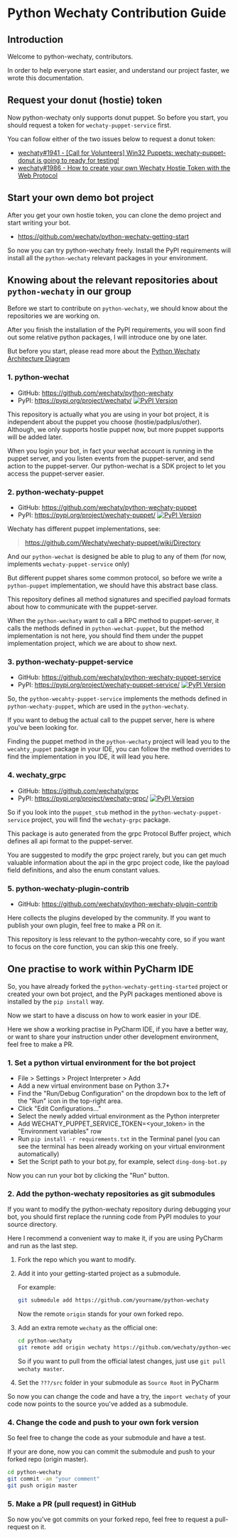 # Python Wechaty Contribution Guide

## Introduction

Welcome to python-wechaty, contributors.

In order to help everyone start easier, and understand our project faster, we wrote this documentation.

## Request your donut (hostie) token

Now python-wechaty only supports donut puppet. So before you start, you should request a token for `wechaty-puppet-service` first.

You can follow either of the two issues below to request a donut token:

* [wechaty#1941 - \[Call for Volunteers\] Win32 Puppets: wechaty-puppet-donut is going to ready for testing!](https://github.com/wechaty/wechaty/issues/1941)
* [wechaty#1986 - How to create your own Wechaty Hostie Token with the Web Protocol](https://github.com/wechaty/wechaty/issues/1986)

## Start your own demo bot project

After you get your own hostie token, you can clone the demo project and start writing your bot.

* <https://github.com/wechaty/python-wechaty-getting-start>

So now you can try python-wechaty freely. Install the PyPI requirements will install all the `python-wechaty` relevant packages in your environment.

## Knowing about the relevant repositories about `python-wechaty` in our group

Before we start to contribute on `python-wechaty`, we should know about the repositories we are working on.

After you finish the installation of the PyPI requirements, you will soon find out some relative python packages, I will introduce one by one later.

But before you start, please read more about the [Python Wechaty Architecture Diagram](https://github.com/wechaty/python-wechaty/issues/9)

### 1. python-wechat

* GitHub: <https://github.com/wechaty/python-wechaty>
* PyPI: <https://pypi.org/project/wechaty/> [![PyPI Version](https://img.shields.io/pypi/v/wechaty?color=blue)](https://pypi.org/project/wechaty)

This repository is actually what you are using in your bot project, it is independent about the puppet you choose (hostie/padplus/other). Although, we only supports hostie puppet now, but more puppet supports will be added later.

When you login your bot, in fact your wechat account is running in the puppet server, and you listen events from the puppet-server, and send action to the puppet-server. Our python-wechat is a SDK project to let you access the puppet-server easier.

### 2. python-wechaty-puppet

* GitHub: <https://github.com/wechaty/python-wechaty-puppet>
* PyPI: <https://pypi.org/project/wechaty-puppet/> [![PyPI Version](https://img.shields.io/pypi/v/wechaty-puppet?color=blue)](https://pypi.org/project/wechaty-puppet)

Wechaty has different puppet implementations, see:

> <https://github.com/Wechaty/wechaty-puppet/wiki/Directory>

And our `python-wechat` is designed be able to plug to any of them (for now, implements `wechaty-puppet-service` only)

But different puppet shares some common protocol, so before we write a `python-puppet` implementation, we should have this abstract base class.

This repository defines all method signatures and specified payload formats about how to communicate with the puppet-server.

When the `python-wechaty` want to call a RPC method to puppet-server, it calls the methods defined in `python-wechat-puppet`, but the method implementation is not here, you should find them under the puppet implementation project, which we are about to show next.

### 3. python-wechaty-puppet-service

* GitHub: <https://github.com/wechaty/python-wechaty-puppet-service>
* PyPI: <https://pypi.org/project/wechaty-puppet-service/> [![PyPI Version](https://img.shields.io/pypi/v/wechaty-puppet-service?color=blue)](https://pypi.org/project/wechaty-puppet-service)

So, the `python-wecahty-puppet-service` implements the methods defined in `python-wechaty-puppet`, which are used in the `python-wechaty`.

If you want to debug the actual call to the puppet server, here is where you've been looking for.

Finding the puppet method in the `python-wechaty` project will lead you to the `wecahty_puppet` package in your IDE, you can follow the method overrides to find the implementation in you IDE, it will lead you here.

### 4. wechaty_grpc

* GitHub: <https://github.com/wechaty/grpc>
* PyPI: <https://pypi.org/project/wechaty-grpc/> [![PyPI Version](https://img.shields.io/pypi/v/wechaty-grpc?color=blue)](https://pypi.org/project/wechaty-puppet-service)

So if you look into the `puppet_stub` method in the `python-wechaty-puppet-service` project, you will find the `wechaty-grpc` package.

This package is auto generated from the grpc Protocol Buffer project, which defines all api format to the puppet-server.

You are suggested to modify the grpc project rarely, but you can get much valuable information about the api in the grpc project code, like the payload field definitions, and also the enum constant values.

### 5. python-wechaty-plugin-contrib

* GitHub: <https://github.com/wechaty/python-wechaty-plugin-contrib>

Here collects the plugins developed by the community. If you want to publish your own plugin, feel free to make a PR on it.

This repository is less relevant to the python-wecahty core, so if you want to focus on the core function, you can skip this one freely.

## One practise to work within PyCharm IDE

So, you have already forked the `python-wechaty-getting-started` project or created your own bot project, and the PyPI packages mentioned above is installed by the `pip install` way.

Now we start to have a discuss on how to work easier in your IDE.

Here we show a working practise in PyCharm IDE, if you have a better way, or want to share your instruction under other development environment, feel free to make a PR.

### 1. Set a python virtual environment for the bot project

* File \> Settings \> Project Interpreter \> Add
* Add a new virtual environment base on Python 3.7+
* Find the "Run/Debug Configuration" on the dropdown box to the left of the "Run" icon in the top-right area.
* Click "Edit Configurations..."
* Select the newly added virtual environment as the Python interpreter
* Add WECHATY_PUPPET_SERVICE_TOKEN=\<your_token\> in the "Environment variables" row
* Run `pip install -r requirements.txt` in the Terminal panel (you can see the terminal has been already working on your virtual environment automatically)
* Set the Script path to your bot.py, for example, select `ding-dong-bot.py`

Now you can run your bot by clicking the "Run" button.

### 2. Add the python-wechaty repositories as git submodules

If you want to modify the python-wechaty repository during debugging your bot, you should first replace the running code from PyPI modules to your source directory.

Here I recommend a convenient way to make it, if you are using PyCharm and run as the last step.

1. Fork the repo which you want to modify.

2. Add it into your getting-started project as a submodule.

    For example:

    ```sh
    git submodule add https://github.com/yourname/python-wechaty
    ```

    Now the remote `origin` stands for your own forked repo.

3. Add an extra remote `wechaty` as the official one:

    ```sh
    cd python-wechaty
    git remote add origin wechaty https://github.com/wechaty/python-wechaty
    ```

    So if you want to pull from the official latest changes, just use `git pull wechaty master`.

4. Set the `???/src` folder in your submodule as `Source Root` in PyCharm

So now you can change the code and have a try, the `import wechaty` of your code now points to the source you've added as a submodule.

### 4. Change the code and push to your own fork version

So feel free to change the code as your submodule and have a test.

If your are done, now you can commit the submodule and push to your forked repo (origin master).

```sh
cd python-wechaty
git commit -am "your comment"
git push origin master
```

### 5. Make a PR (pull request) in GitHub

So now you've got commits on your forked repo, feel free to request a pull-request on it.
